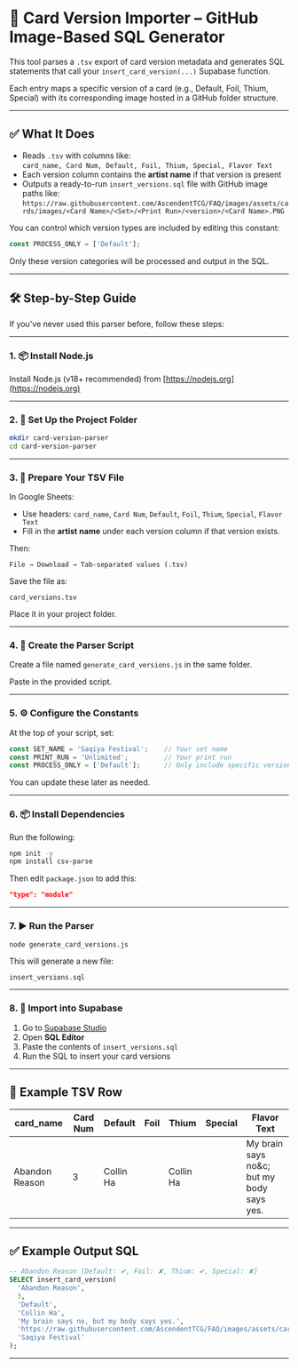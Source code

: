 # 🔄 Card Version Importer – GitHub Image-Based SQL Generator

This tool parses a `.tsv` export of card version metadata and generates SQL statements that call your `insert_card_version(...)` Supabase function.

Each entry maps a specific version of a card (e.g., Default, Foil, Thium, Special) with its corresponding image hosted in a GitHub folder structure.

---

## ✅ What It Does

- Reads `.tsv` with columns like:  
  `card_name, Card Num, Default, Foil, Thium, Special, Flavor Text`
- Each version column contains the **artist name** if that version is present
- Outputs a ready-to-run `insert_versions.sql` file with GitHub image paths like:  
  `https://raw.githubusercontent.com/AscendentTCG/FAQ/images/assets/cards/images/<Card Name>/<Set>/<Print Run>/<version>/<Card Name>.PNG`

You can control which version types are included by editing this constant:

```js
const PROCESS_ONLY = ['Default'];
```

Only these version categories will be processed and output in the SQL.

---

## 🛠 Step-by-Step Guide

If you've never used this parser before, follow these steps:

---

### 1. 📦 Install Node.js

Install Node.js (v18+ recommended) from [https://nodejs.org](https://nodejs.org)

---

### 2. 📁 Set Up the Project Folder

```bash
mkdir card-version-parser
cd card-version-parser
```

---

### 3. 🧾 Prepare Your TSV File

In Google Sheets:
- Use headers: `card_name`, `Card Num`, `Default`, `Foil`, `Thium`, `Special`, `Flavor Text`
- Fill in the **artist name** under each version column if that version exists.

Then:

```
File → Download → Tab-separated values (.tsv)
```

Save the file as:

```
card_versions.tsv
```

Place it in your project folder.

---

### 4. 🧠 Create the Parser Script

Create a file named `generate_card_versions.js` in the same folder.

Paste in the provided script.

---

### 5. ⚙️ Configure the Constants

At the top of your script, set:

```js
const SET_NAME = 'Saqiya Festival';    // Your set name
const PRINT_RUN = 'Unlimited';         // Your print run
const PROCESS_ONLY = ['Default'];      // Only include specific version types
```

You can update these later as needed.

---

### 6. 📦 Install Dependencies

Run the following:

```bash
npm init -y
npm install csv-parse
```

Then edit `package.json` to add this:

```json
"type": "module"
```

---

### 7. ▶️ Run the Parser

```bash
node generate_card_versions.js
```

This will generate a new file:

```
insert_versions.sql
```

---

### 8. 🧠 Import into Supabase

1. Go to [Supabase Studio](https://app.supabase.com/)  
2. Open **SQL Editor**  
3. Paste the contents of `insert_versions.sql`  
4. Run the SQL to insert your card versions

---

## 📝 Example TSV Row

| card_name       | Card Num | Default    | Foil | Thium     | Special | Flavor Text                          |
|------------------|----------|------------|------|-----------|---------|--------------------------------------|
| Abandon Reason   | 3        | Collin Ha  |      | Collin Ha |         | My brain says no&c; but my body says yes. |

---

## ✅ Example Output SQL

```sql
-- Abandon Reason [Default: ✔, Foil: ✘, Thium: ✔, Special: ✘]
SELECT insert_card_version(
  'Abandon Reason',
  3,
  'Default',
  'Collin Ha',
  'My brain says no, but my body says yes.',
  'https://raw.githubusercontent.com/AscendentTCG/FAQ/images/assets/cards/images/Abandon%20Reason/Saqiya Festival/Unlimited/default/Abandon%20Reason.PNG',
  'Saqiya Festival'
);
```

---
